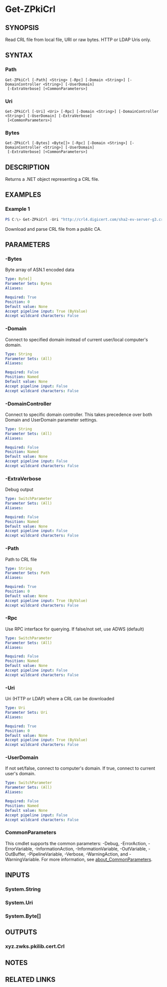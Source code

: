 ﻿---
external help file: PkiCertClient.dll-Help.xml
Module Name: ZPki
online version:
schema: 2.0.0
---

# Get-ZPkiCrl

## SYNOPSIS
Read CRL file from local file, URI or raw bytes. HTTP or LDAP Uris only.

## SYNTAX

### Path
```
Get-ZPkiCrl [-Path] <String> [-Rpc] [-Domain <String>] [-DomainController <String>] [-UserDomain]
 [-ExtraVerbose] [<CommonParameters>]
```

### Uri
```
Get-ZPkiCrl [-Uri] <Uri> [-Rpc] [-Domain <String>] [-DomainController <String>] [-UserDomain] [-ExtraVerbose]
 [<CommonParameters>]
```

### Bytes
```
Get-ZPkiCrl [-Bytes] <Byte[]> [-Rpc] [-Domain <String>] [-DomainController <String>] [-UserDomain]
 [-ExtraVerbose] [<CommonParameters>]
```

## DESCRIPTION
Returns a .NET object representing a CRL file.

## EXAMPLES

### Example 1
```powershell
PS C:\> Get-ZPkiCrl -Uri "http://crl4.digicert.com/sha2-ev-server-g3.crl"
```

Download and parse CRL file from a public CA.

## PARAMETERS

### -Bytes
Byte array of ASN.1 encoded data

```yaml
Type: Byte[]
Parameter Sets: Bytes
Aliases:

Required: True
Position: 0
Default value: None
Accept pipeline input: True (ByValue)
Accept wildcard characters: False
```

### -Domain
Connect to specified domain instead of current user/local computer's domain.

```yaml
Type: String
Parameter Sets: (All)
Aliases:

Required: False
Position: Named
Default value: None
Accept pipeline input: False
Accept wildcard characters: False
```

### -DomainController
Connect to specific domain controller.
This takes precedence over both Domain and UserDomain parameter settings.

```yaml
Type: String
Parameter Sets: (All)
Aliases:

Required: False
Position: Named
Default value: None
Accept pipeline input: False
Accept wildcard characters: False
```

### -ExtraVerbose
Debug output

```yaml
Type: SwitchParameter
Parameter Sets: (All)
Aliases:

Required: False
Position: Named
Default value: None
Accept pipeline input: False
Accept wildcard characters: False
```

### -Path
Path to CRL file

```yaml
Type: String
Parameter Sets: Path
Aliases:

Required: True
Position: 0
Default value: None
Accept pipeline input: True (ByValue)
Accept wildcard characters: False
```

### -Rpc
Use RPC interface for querying.
If false/not set, use ADWS (default)

```yaml
Type: SwitchParameter
Parameter Sets: (All)
Aliases:

Required: False
Position: Named
Default value: None
Accept pipeline input: False
Accept wildcard characters: False
```

### -Uri
Uri (HTTP or LDAP) where a CRL can be downloaded

```yaml
Type: Uri
Parameter Sets: Uri
Aliases:

Required: True
Position: 0
Default value: None
Accept pipeline input: True (ByValue)
Accept wildcard characters: False
```

### -UserDomain
If not set/false, connect to computer's domain.
If true, connect to current user's domain.

```yaml
Type: SwitchParameter
Parameter Sets: (All)
Aliases:

Required: False
Position: Named
Default value: None
Accept pipeline input: False
Accept wildcard characters: False
```

### CommonParameters
This cmdlet supports the common parameters: -Debug, -ErrorAction, -ErrorVariable, -InformationAction, -InformationVariable, -OutVariable, -OutBuffer, -PipelineVariable, -Verbose, -WarningAction, and -WarningVariable. For more information, see [about_CommonParameters](http://go.microsoft.com/fwlink/?LinkID=113216).

## INPUTS

### System.String

### System.Uri

### System.Byte[]

## OUTPUTS

### xyz.zwks.pkilib.cert.Crl

## NOTES

## RELATED LINKS
